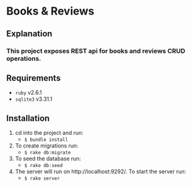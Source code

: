 # Books & Reviews

## Explanation

### This project exposes REST api for books and reviews CRUD operations.

## Requirements

- `ruby` v2.6.1
- `sqlite3` v3.31.1

## Installation

1. cd into the project and run:
   - `$ bundle install`
2. To create migrations run:
   - `$ rake db:migrate`
3. To seed the database run:
   - `$ rake db:seed`
4. The server will run on http://localhost:9292/. To start the server run:
   - `$ rake server`
